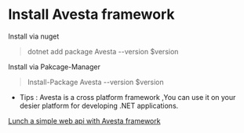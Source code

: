 # Install Avesta framework
Install via nuget
> dotnet add package Avesta --version $version

Install via Pakcage-Manager
> Install-Package Avesta --version $version


* Tips : Avesta is a cross platform framework ,You can use it on your desier platform for developing .NET applications.


 [Lunch a simple web api with Avesta framework](./QuickStartOnWebApi/QuckStartOnWebAPI.md)
